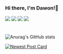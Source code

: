 ### Hi there, I'm Dawon!👋
 <a href="https://seodawon.notion.site/Web-Developer-567c47ab15e5490994e50b527510bb69" target="_blank"><img src="https://img.shields.io/badge/Notion-black?style=flat-square&logo=Notion&logoColor=white"/></a>
 <a href="https://dawonny.tistory.com/" target="_blank"><img src="https://img.shields.io/badge/Tistory-blue?style=flat-square&logo=Tistory&logoColor=white"/></a>
  <a href="https://www.instagram.com/wonny_dev/" target="_blank"><img src="https://img.shields.io/badge/Instagram-red?style=flat-square&logo=Instagram&logoColor=white"/></a>
 <a href="https://seodawon.notion.site/Dawon-Seo-567c47ab15e5490994e50b527510bb69?pvs=4" target="_blank"><img src="https://img.shields.io/badge/LinkedIn-0A66C2?style=flat-square&logo=LinkedIn&logoColor=white"/></a>

<!--
![header](https://capsule-render.vercel.app/api?type=waving&color=auto&height=300&section=header&text=Seo%20Dawon&fontSize=90&animation=fadeIn)
-->
#
![Anurag's GitHub stats](https://github-readme-stats.vercel.app/api?username=Dawon00&show_icons=true&theme=buefy)

[![Newest Post Card](https://tistory-readme-stats.vercel.app/api?name=dawonny)](https://dawonny.tistory.com/)
